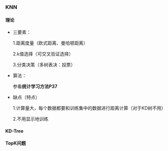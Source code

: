 ### KNN

#### 理论

- 三要素：

  1.距离度量（欧式距离、曼哈顿距离）

  2.k值选择（可交叉验证选择）

  3.分类决策（多树表决：投票）

- 算法：

  参看**统计学习方法P37**

- 缺点（特点）

  1.计算量大，每个数据都要和训练集中的数据进行距离计算（对于KD树不用）

  2.不用显示地训练

#### KD-Tree



#### TopK问题


